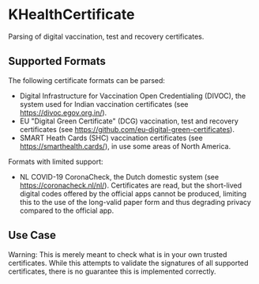 # KHealthCertificate

Parsing of digital vaccination, test and recovery certificates.

## Supported Formats

The following certificate formats can be parsed:

* Digital Infrastructure for Vaccination Open Credentialing (DIVOC), the system used for Indian vaccination certificates (see https://divoc.egov.org.in/).
* EU "Digital Green Certificate" (DCG) vaccination, test and recovery certificates (see https://github.com/eu-digital-green-certificates).
* SMART Heath Cards (SHC) vaccination certificates (see https://smarthealth.cards/), in use some areas of North America.

Formats with limited support:
* NL COVID-19 CoronaCheck, the Dutch domestic system (see https://coronacheck.nl/nl/). Certificates are read, but the short-lived digital
codes offered by the official apps cannot be produced, limiting this to the use of the long-valid paper form and thus degrading privacy
compared to the official app.

## Use Case

Warning: This is merely meant to check what is in your own trusted certificates.
While this attempts to validate the signatures of all supported certificates, there is no guarantee this is
implemented correctly.
